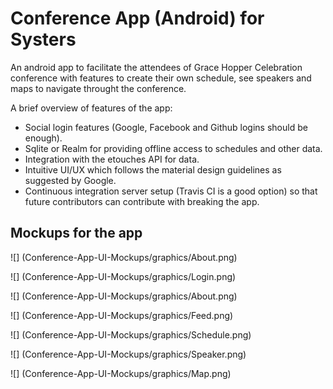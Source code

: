 # Conference App (Android) for Systers

An android app to facilitate the attendees of Grace Hopper Celebration conference with features to create their own schedule, see speakers and maps to navigate throught the conference.

A brief overview of features of the app:

 * Social login features (Google, Facebook and Github logins should be enough).
 * Sqlite or Realm for providing offline access to schedules and other data.
 * Integration with the etouches API for data.
 * Intuitive UI/UX which follows the material design guidelines as suggested by Google.
 * Continuous integration server setup (Travis CI is a good option) so that future contributors can contribute with breaking the app.


## Mockups for the app

![] (Conference-App-UI-Mockups/graphics/About.png)

![] (Conference-App-UI-Mockups/graphics/Login.png)

![] (Conference-App-UI-Mockups/graphics/About.png)

![] (Conference-App-UI-Mockups/graphics/Feed.png)

![] (Conference-App-UI-Mockups/graphics/Schedule.png)

![] (Conference-App-UI-Mockups/graphics/Speaker.png)

![] (Conference-App-UI-Mockups/graphics/Map.png)

